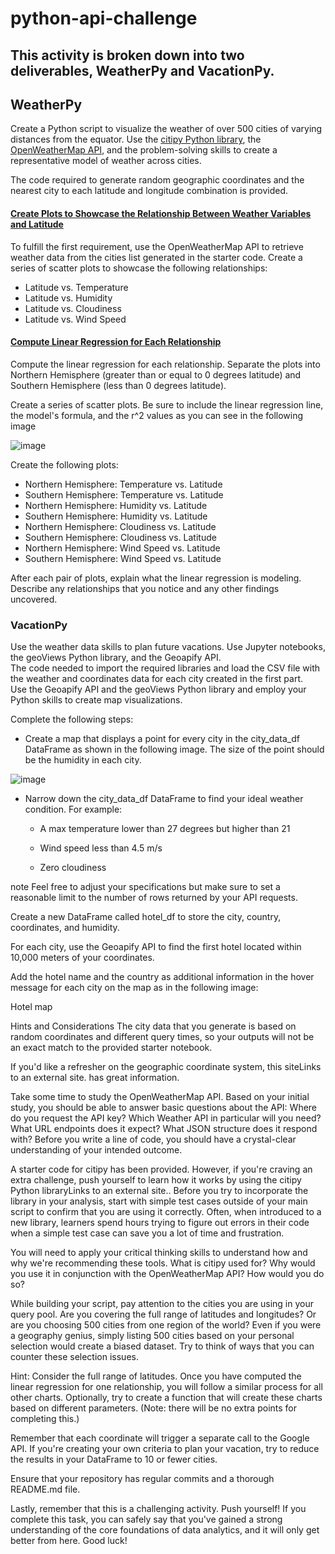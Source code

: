 # python-api-challenge
This activity is broken down into two deliverables, WeatherPy and VacationPy.
---------------------------------------------------------------------------
## WeatherPy
Create a Python script to visualize the weather of over 500 cities of varying distances from the equator. Use the [citipy Python library](https://pypi.org/project/citipy/), the [OpenWeatherMap API](https://openweathermap.org/api), and the problem-solving skills to create a representative model of weather across cities.

The code required to generate random geographic coordinates and the nearest city to each latitude and longitude combination is provided.

#### <ins>Create Plots to Showcase the Relationship Between Weather Variables and Latitude</ins>
To fulfill the first requirement, use the OpenWeatherMap API to retrieve weather data from the cities list generated in the starter code. Create a series of scatter plots to showcase the following relationships:

- Latitude vs. Temperature</br>
- Latitude vs. Humidity</br>
- Latitude vs. Cloudiness</br>
- Latitude vs. Wind Speed</br>

#### <ins>Compute Linear Regression for Each Relationship</ins>
Compute the linear regression for each relationship. Separate the plots into Northern Hemisphere (greater than or equal to 0 degrees latitude) and Southern Hemisphere (less than 0 degrees latitude).

Create a series of scatter plots. Be sure to include the linear regression line, the model's formula, and the r^2 values as you can see in the following image

![image](https://github.com/user-attachments/assets/b3b765c7-8893-4baa-90d6-a108b373eefa)

Create the following plots:

- Northern Hemisphere: Temperature vs. Latitude</br>
- Southern Hemisphere: Temperature vs. Latitude</br>
- Northern Hemisphere: Humidity vs. Latitude</br>
- Southern Hemisphere: Humidity vs. Latitude</br>
- Northern Hemisphere: Cloudiness vs. Latitude</br>
- Southern Hemisphere: Cloudiness vs. Latitude</br>
- Northern Hemisphere: Wind Speed vs. Latitude</br>
- Southern Hemisphere: Wind Speed vs. Latitude</br>

After each pair of plots, explain what the linear regression is modeling. Describe any relationships that you notice and any other findings uncovered.

### VacationPy
Use the weather data skills to plan future vacations. Use Jupyter notebooks, the geoViews Python library, and the Geoapify API.</br>
The code needed to import the required libraries and load the CSV file with the weather and coordinates data for each city created in the first part.</br>
Use the Geoapify API and the geoViews Python library and employ your Python skills to create map visualizations.</br>

Complete the following steps:

- Create a map that displays a point for every city in the city_data_df DataFrame as shown in the following image. The size of the point should be the humidity in each city.

![image](https://github.com/user-attachments/assets/cf04deff-4878-4400-be00-4f50f3ba375c)

- Narrow down the city_data_df DataFrame to find your ideal weather condition. For example:

  - A max temperature lower than 27 degrees but higher than 21

  - Wind speed less than 4.5 m/s

  - Zero cloudiness

note
Feel free to adjust your specifications but make sure to set a reasonable limit to the number of rows returned by your API requests.

Create a new DataFrame called hotel_df to store the city, country, coordinates, and humidity.

For each city, use the Geoapify API to find the first hotel located within 10,000 meters of your coordinates.

Add the hotel name and the country as additional information in the hover message for each city on the map as in the following image:

Hotel map

Hints and Considerations
The city data that you generate is based on random coordinates and different query times, so your outputs will not be an exact match to the provided starter notebook.

If you'd like a refresher on the geographic coordinate system, this siteLinks to an external site. has great information.

Take some time to study the OpenWeatherMap API. Based on your initial study, you should be able to answer basic questions about the API: Where do you request the API key? Which Weather API in particular will you need? What URL endpoints does it expect? What JSON structure does it respond with? Before you write a line of code, you should have a crystal-clear understanding of your intended outcome.

A starter code for citipy has been provided. However, if you're craving an extra challenge, push yourself to learn how it works by using the citipy Python libraryLinks to an external site.. Before you try to incorporate the library in your analysis, start with simple test cases outside of your main script to confirm that you are using it correctly. Often, when introduced to a new library, learners spend hours trying to figure out errors in their code when a simple test case can save you a lot of time and frustration.

You will need to apply your critical thinking skills to understand how and why we're recommending these tools. What is citipy used for? Why would you use it in conjunction with the OpenWeatherMap API? How would you do so?

While building your script, pay attention to the cities you are using in your query pool. Are you covering the full range of latitudes and longitudes? Or are you choosing 500 cities from one region of the world? Even if you were a geography genius, simply listing 500 cities based on your personal selection would create a biased dataset. Try to think of ways that you can counter these selection issues.

Hint: Consider the full range of latitudes.
Once you have computed the linear regression for one relationship, you will follow a similar process for all other charts. Optionally, try to create a function that will create these charts based on different parameters. (Note: there will be no extra points for completing this.)

Remember that each coordinate will trigger a separate call to the Google API. If you're creating your own criteria to plan your vacation, try to reduce the results in your DataFrame to 10 or fewer cities.

Ensure that your repository has regular commits and a thorough README.md file.

Lastly, remember that this is a challenging activity. Push yourself! If you complete this task, you can safely say that you've gained a strong understanding of the core foundations of data analytics, and it will only get better from here. Good luck!
